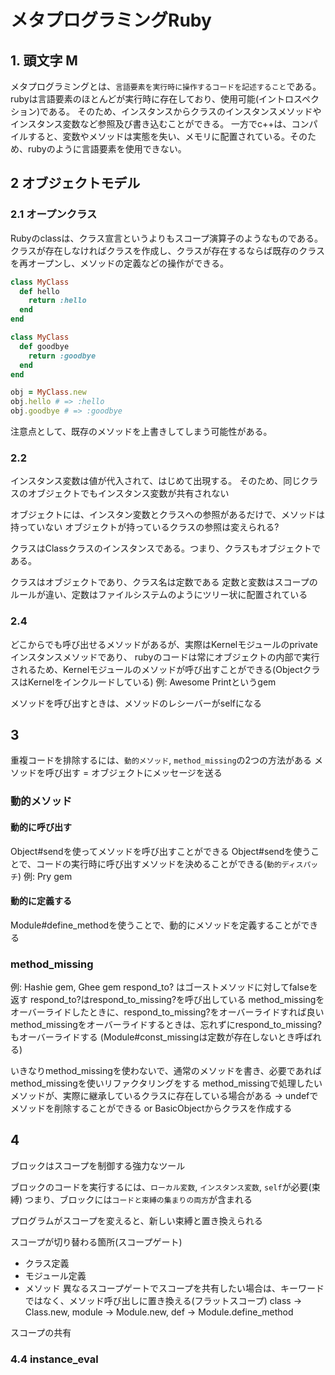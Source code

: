 # メタプログラミングRuby

## 1. 頭文字 M
メタプログラミングとは、`言語要素を実行時に操作するコードを記述すること`である。
rubyは言語要素のほとんどが実行時に存在しており、使用可能(イントロスペクション)である。
そのため、インスタンスからクラスのインスタンスメソッドやインスタンス変数など参照及び書き込むことができる。
一方でc++は、コンパイルすると、変数やメソッドは実態を失い、メモリに配置されている。そのため、rubyのように言語要素を使用できない。

## 2 オブジェクトモデル
### 2.1 オープンクラス
Rubyのclassは、クラス宣言というよりもスコープ演算子のようなものである。
クラスが存在しなければクラスを作成し、クラスが存在するならば既存のクラスを再オープンし、メソッドの定義などの操作ができる。
```ruby
class MyClass
  def hello
    return :hello
  end
end

class MyClass
  def goodbye
    return :goodbye
  end
end

obj = MyClass.new
obj.hello # => :hello
obj.goodbye # => :goodbye
```
注意点として、既存のメソッドを上書きしてしまう可能性がある。

### 2.2
インスタンス変数は値が代入されて、はじめて出現する。
そのため、同じクラスのオブジェクトでもインスタンス変数が共有されない

オブジェクトには、インスタン変数とクラスへの参照があるだけで、メソッドは持っていない
オブジェクトが持っているクラスの参照は変えられる?

クラスはClassクラスのインスタンスである。つまり、クラスもオブジェクトである。

クラスはオブジェクトであり、クラス名は定数である
定数と変数はスコープのルールが違い、定数はファイルシステムのようにツリー状に配置されている

### 2.4
どこからでも呼び出せるメソッドがあるが、実際はKernelモジュールのprivateインスタンスメソッドであり、
rubyのコードは常にオブジェクトの内部で実行されるため、Kernelモジュールのメソッドが呼び出すことができる(ObjectクラスはKernelをインクルードしている)
例: Awesome Printというgem

メソッドを呼び出すときは、メソッドのレシーバーがselfになる

## 3
重複コードを排除するには、`動的メソッド`, `method_missing`の2つの方法がある
メソッドを呼び出す = オブジェクトにメッセージを送る

### 動的メソッド
#### 動的に呼び出す
Object#sendを使ってメソッドを呼び出すことができる
Object#sendを使うことで、コードの実行時に呼び出すメソッドを決めることができる(`動的ディスパッチ`)
例: Pry gem

#### 動的に定義する
Module#define_methodを使うことで、動的にメソッドを定義することができる

### method_missing
例: Hashie gem, Ghee gem
respond_to? はゴーストメソッドに対してfalseを返す
respond_to?はrespond_to_missing?を呼び出している
method_missingをオーバーライドしたときに、respond_to_missing?をオーバーライドすれば良い
method_missingをオーバーライドするときは、忘れずにrespond_to_missing?もオーバーライドする
(Module#const_missingは定数が存在しないとき呼ばれる)

いきなりmethod_missingを使わないで、通常のメソッドを書き、必要であればmethod_missingを使いリファクタリングをする
method_missingで処理したいメソッドが、実際に継承しているクラスに存在している場合がある -> undefでメソッドを削除することができる or BasicObjectからクラスを作成する

## 4
ブロックはスコープを制御する強力なツール

ブロックのコードを実行するには、`ローカル変数`, `インスタンス変数`, `self`が必要(束縛)
つまり、ブロックには`コードと束縛の集まりの両方`が含まれる

プログラムがスコープを変えると、新しい束縛と置き換えられる

スコープが切り替わる箇所(スコープゲート)
- クラス定義
- モジュール定義
- メソッド
異なるスコープゲートでスコープを共有したい場合は、キーワードではなく、メソッド呼び出しに置き換える(フラットスコープ)
class -> Class.new, module -> Module.new, def -> Module.define_method

スコープの共有

### 4.4 instance_eval
